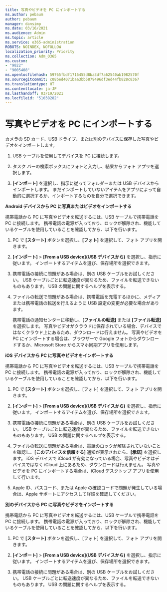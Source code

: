 ```yaml
---
title: 写真やビデオを PC にインポートする
ms.author: pebaum
author: pebaum
manager: dansimp
ms.date: 03/16/2021
ms.audience: Admin
ms.topic: article
ms.service: o365-administration
ROBOTS: NOINDEX, NOFOLLOW
localization_priority: Priority
ms.collection: Adm_O365
ms.custom:
- "9822"
- "9005408"
ms.openlocfilehash: 59765fbdf1716455d8ba3df7a62540ab1982570f
ms.sourcegitcommit: c08bed4071baa3bb5879496df3ed44fb828c8367
ms.translationtype: HT
ms.contentlocale: ja-JP
ms.lasthandoff: 03/19/2021
ms.locfileid: "51038282"
---
```

# <a name="import-photos-and-videos-to-your-pc"></a>写真やビデオを PC にインポートする

カメラの SD カード、USB ドライブ、または別のデバイスに保存した写真やビデオをインポートします。

1. USB ケーブルを使用してデバイスを PC に接続します。

1. タスク バーの検索ボックスにフォトと入力し、結果からフォト アプリを選択します。

1. **[インポート]** を選択し、指示に従ってフォルダーまたは USB デバイスからインポートします。 まだインポートしていないアイテムをアプリによって自動的に選択するか、インポートするものを自分で選択できます。

**Android デバイスから PC に写真またはビデオをインポートする**

携帯電話から PC に写真やビデオを転送するには、USB ケーブルで携帯電話を PC に接続します。 携帯電話の電源が入っており、ロックが解除され、機能しているケーブルを使用していることを確認してから、以下を行います。

1. PC で **[スタート]** ボタンを選択し、**[フォト]** を選択して、フォト アプリを開きます。

1. **[インポート]** > **[From a USB device]\(USB デバイスから\)** を選択し、指示に従います。 インポートするアイテムを選び、保存場所を選択できます。

1. 携帯電話の接続に問題がある場合は、別の USB ケーブルをお試しください。 USB ケーブルごとに転送速度が異なるため、ファイルを転送できないものもあります。 USB の問題に関するヘルプを表示する。

1. ファイルの転送で問題がある場合は、携帯電話を充電するほかに、メディアまたは携帯電話の転送を行えるように USB 設定の変更が必要な場合があります。 

    携帯電話の通知センターに移動し、**[ファイルの転送]** または **[ファイル転送]** を選択します。 写真やビデオがクラウドに保存されている場合、デバイスではなくクラウド上にあるため、ダウンロードは行えません。 写真やビデオを PC にインポートする場合は、ブラウザーで Google フォトからダウンロードするか、Microsoft Store からスマホ同期アプリを使用します。

**iOS デバイスから PC に写真やビデオをインポートする**

携帯電話から PC に写真やビデオを転送するには、USB ケーブルで携帯電話を PC に接続します。 携帯電話の電源が入っており、ロックが解除され、機能しているケーブルを使用していることを確認してから、以下を行います。

1. PC で **[スタート]** ボタンを選択し、[フォト] を選択して、フォト アプリを開きます。

1. **[インポート]** > **[From a USB device]\(USB デバイスから\)** を選択し、指示に従います。 インポートするアイテムを選び、保存場所を選択できます。

1. 携帯電話の接続に問題がある場合は、別の USB ケーブルをお試しください。 USB ケーブルごとに転送速度が異なるため、ファイルを転送できないものもあります。 USB の問題に関するヘルプを表示する。

1. ファイルの転送に問題がある場合は、電話のロックが解除されていないことを確認し、**[このデバイスを信頼する]** 通知が表示されたら、**[承諾]** を選択します。 iOS デバイスで iCloud が有効になっている場合、写真やビデオはデバイスではなく iCloud 上にあるため、ダウンロードは行えません。 写真やビデオを PC にインポートする場合は、iCloud デスクトップ アプリを使用して行います。

1. Apple ID、パスコード、または Apple の確認コードで問題が発生している場合は、Apple サポートにアクセスして詳細を確認してください。

**別のデバイスから PC に写真やビデオをインポートする**

携帯電話から PC に写真やビデオを転送するには、USB ケーブルで携帯電話を PC に接続します。 携帯電話の電源が入っており、ロックが解除され、機能しているケーブルを使用していることを確認してから、以下を行います。

1. PC で **[スタート]** ボタンを選択し、[フォト] を選択して、フォト アプリを開きます。

1. **[インポート]** > **[From a USB device]\(USB デバイスから\)** を選択し、指示に従います。 インポートするアイテムを選び、保存場所を選択できます。

1. 携帯電話の接続に問題がある場合は、別の USB ケーブルをお試しください。 USB ケーブルごとに転送速度が異なるため、ファイルを転送できないものもあります。 USB の問題に関するヘルプを表示する。


